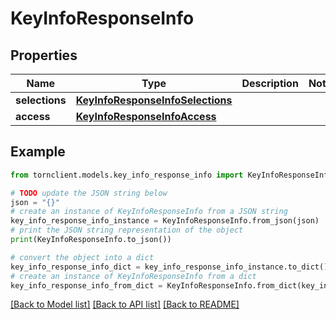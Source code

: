 # KeyInfoResponseInfo


## Properties

Name | Type | Description | Notes
------------ | ------------- | ------------- | -------------
**selections** | [**KeyInfoResponseInfoSelections**](KeyInfoResponseInfoSelections.md) |  | 
**access** | [**KeyInfoResponseInfoAccess**](KeyInfoResponseInfoAccess.md) |  | 

## Example

```python
from tornclient.models.key_info_response_info import KeyInfoResponseInfo

# TODO update the JSON string below
json = "{}"
# create an instance of KeyInfoResponseInfo from a JSON string
key_info_response_info_instance = KeyInfoResponseInfo.from_json(json)
# print the JSON string representation of the object
print(KeyInfoResponseInfo.to_json())

# convert the object into a dict
key_info_response_info_dict = key_info_response_info_instance.to_dict()
# create an instance of KeyInfoResponseInfo from a dict
key_info_response_info_from_dict = KeyInfoResponseInfo.from_dict(key_info_response_info_dict)
```
[[Back to Model list]](../README.md#documentation-for-models) [[Back to API list]](../README.md#documentation-for-api-endpoints) [[Back to README]](../README.md)


